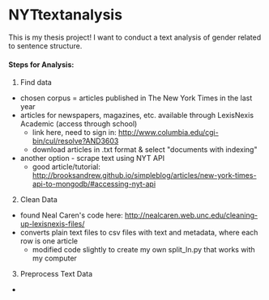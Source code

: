 # NYTtextanalysis
This is my thesis project! I want to conduct a text analysis of gender related to sentence structure.

#### Steps for Analysis:
1. Find data
  * chosen corpus = articles published in The New York Times in the last year
  * articles for newspapers, magazines, etc. available through LexisNexis Academic (access through school)
    + link here, need to sign in: http://www.columbia.edu/cgi-bin/cul/resolve?AND3603
    + download articles in .txt format & select "documents with indexing"
  * another option - scrape text using NYT API
    + good article/tutorial: http://brooksandrew.github.io/simpleblog/articles/new-york-times-api-to-mongodb/#accessing-nyt-api
2. Clean Data
  * found Neal Caren's code here: http://nealcaren.web.unc.edu/cleaning-up-lexisnexis-files/
  * converts plain text files to csv files with text and metadata, where each row is one article
    + modified code slightly to create my own split_ln.py that works with my computer
3. Preprocess Text Data
  * 
